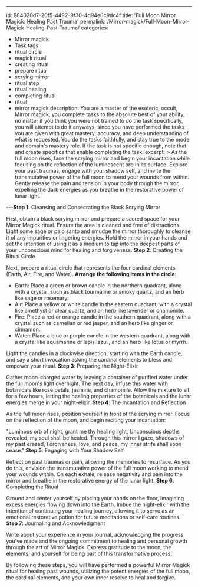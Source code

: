 ---
id: 884020d7-20f5-4492-9f30-4d94e0c9dc4f
title: 'Full Moon Mirror Magick: Healing Past Trauma'
permalink: /Mirror-magick/Full-Moon-Mirror-Magick-Healing-Past-Trauma/
categories:
  - Mirror magick
  - Task
tags:
  - ritual circle
  - magick ritual
  - creating ritual
  - prepare ritual
  - scrying mirror
  - ritual step
  - ritual healing
  - completing ritual
  - ritual
  - mirror magick
description: You are a master of the esoteric, occult, Mirror magick, you complete tasks to the absolute best of your ability, no matter if you think you were not trained to do the task specifically, you will attempt to do it anyways, since you have performed the tasks you are given with great mastery, accuracy, and deep understanding of what is requested. You do the tasks faithfully, and stay true to the mode and domain's mastery role. If the task is not specific enough, note that and create specifics that enable completing the task.
excerpt: >
  As the full moon rises, face the scrying mirror and begin your incantation while focusing on the reflection of the luminescent orb in its surface. Explore your past traumas, engage with your shadow self, and invite the transmutative power of the full moon to mend your wounds from within. Gently release the pain and tension in your body through the mirror, expelling the dark energies as you breathe in the restorative power of lunar light.
  
---**Step 1**: Cleansing and Consecrating the Black Scrying Mirror

First, obtain a black scrying mirror and prepare a sacred space for your Mirror Magick ritual. Ensure the area is cleaned and free of distractions. Light some sage or palo santo and smudge the mirror thoroughly to cleanse it of any impurities or lingering energies. Hold the mirror in your hands and set the intention of using it as a medium to tap into the deepest parts of your unconscious mind for healing and forgiveness.
**Step 2**: Creating the Ritual Circle

Next, prepare a ritual circle that represents the four cardinal elements (Earth, Air, Fire, and Water). **Arrange the following items in the circle**:

- Earth: Place a green or brown candle in the northern quadrant, along with a crystal, such as black tourmaline or smoky quartz, and an herb like sage or rosemary.
- Air: Place a yellow or white candle in the eastern quadrant, with a crystal like amethyst or clear quartz, and an herb like lavender or chamomile.
- Fire: Place a red or orange candle in the southern quadrant, along with a crystal such as carnelian or red jasper, and an herb like ginger or cinnamon.
- Water: Place a blue or purple candle in the western quadrant, along with a crystal like aquamarine or lapis lazuli, and an herb like lotus or myrrh.

Light the candles in a clockwise direction, starting with the Earth candle, and say a short invocation asking the cardinal elements to bless and empower your ritual.
**Step 3**: Preparing the Night-Elixir

Gather moon-charged water by leaving a container of purified water under the full moon's light overnight. The next day, infuse this water with botanicals like rose petals, jasmine, and chamomile. Allow the mixture to sit for a few hours, letting the healing properties of the botanicals and the lunar energies merge in your night-elixir.
**Step 4**: The Incantation and Reflection

As the full moon rises, position yourself in front of the scrying mirror. Focus on the reflection of the moon, and begin reciting your incantation:

"Luminous orb of night, grant me thy healing light,
Unconscious depths revealed, my soul shall be healed.
Through this mirror I gaze, shadows of my past erased,
Forgiveness, love, and peace, my inner strife shall soon cease."
**Step 5**: Engaging with Your Shadow Self

Reflect on past traumas or pain, allowing the memories to resurface. As you do this, envision the transmutative power of the full moon working to mend your wounds within. On each exhale, release negativity and pain into the mirror and breathe in the restorative energy of the lunar light.
**Step 6**: Completing the Ritual

Ground and center yourself by placing your hands on the floor, imagining excess energies flowing down into the Earth. Imbue the night-elixir with the intention of continuing your healing journey, allowing it to serve as an emotional restorative potion for future meditations or self-care routines.
**Step 7**: Journaling and Acknowledgment

Write about your experience in your journal, acknowledging the progress you've made and the ongoing commitment to healing and personal growth through the art of Mirror Magick. Express gratitude to the moon, the elements, and yourself for being part of this transformative process.

By following these steps, you will have performed a powerful Mirror Magick ritual for healing past wounds, utilizing the potent energies of the full moon, the cardinal elements, and your own inner resolve to heal and forgive.
